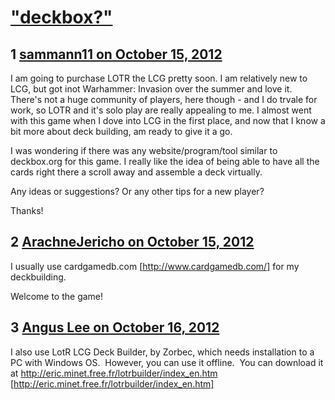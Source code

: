 # [&quot;deckbox?&quot;](https://community.fantasyflightgames.com/topic/72815-deckbox/)

## 1 [sammann11 on October 15, 2012](https://community.fantasyflightgames.com/topic/72815-deckbox/?do=findComment&comment=709952)

I am going to purchase LOTR the LCG pretty soon. I am relatively new to LCG, but got inot Warhammer: Invasion over the summer and love it. There's not a huge community of players, here though - and I do trvale for work, so LOTR and it's solo play are really appealing to me. I almost went with this game when I dove into LCG in the first place, and now that I know a bit more about deck building, am ready to give it a go.

I was wondering if there was any website/program/tool similar to deckbox.org for this game. I really like the idea of being able to have all the cards right there a scroll away and assemble a deck virtually.

Any ideas or suggestions? Or any other tips for a new player?

Thanks!

## 2 [ArachneJericho on October 15, 2012](https://community.fantasyflightgames.com/topic/72815-deckbox/?do=findComment&comment=709964)

I usually use cardgamedb.com [http://www.cardgamedb.com/] for my deckbuilding.

Welcome to the game!

## 3 [Angus Lee on October 16, 2012](https://community.fantasyflightgames.com/topic/72815-deckbox/?do=findComment&comment=709978)

I also use LotR LCG Deck Builder, by Zorbec, which needs installation to a PC with Windows OS.  However, you can use it offline.  You can download it at http://eric.minet.free.fr/lotrbuilder/index_en.htm [http://eric.minet.free.fr/lotrbuilder/index_en.htm]

